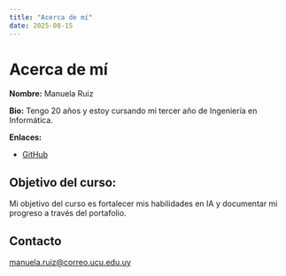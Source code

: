 ```yaml
---
title: "Acerca de mí"
date: 2025-08-15
---
```


# Acerca de mí

**Nombre:** Manuela Ruiz  

**Bio:** Tengo 20 años y estoy cursando mi tercer año de Ingeniería en Informática.  

**Enlaces:**  
- [GitHub](https://github.com/manuruiz5)  


## Objetivo del curso:
Mi objetivo del curso es fortalecer mis habilidades en IA y documentar mi progreso a través del portafolio. 

## Contacto
manuela.ruiz@correo.ucu.edu.uy
